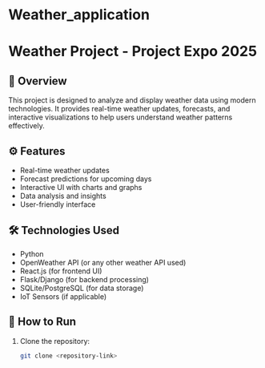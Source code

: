 # Weather_application

# Weather Project - Project Expo 2025

## 📌 Overview
This project is designed to analyze and display weather data using modern technologies. It provides real-time weather updates, forecasts, and interactive visualizations to help users understand weather patterns effectively.

## ⚙️ Features
- Real-time weather updates
- Forecast predictions for upcoming days
- Interactive UI with charts and graphs
- Data analysis and insights
- User-friendly interface

## 🛠️ Technologies Used
- Python
- OpenWeather API (or any other weather API used)
- React.js (for frontend UI)
- Flask/Django (for backend processing)
- SQLite/PostgreSQL (for data storage)
- IoT Sensors (if applicable)

## 🚀 How to Run
1. Clone the repository:
   ```bash
   git clone <repository-link>
